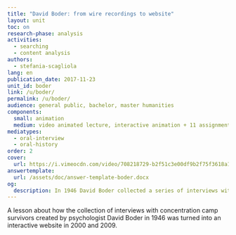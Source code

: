 ```yaml
---
title: "David Boder: from wire recordings to website"
layout: unit
toc: on
research-phase: analysis
activities: 
  - searching 
  - content analysis 
authors: 
  - stefania-scagliola
lang: en
publication_date: 2017-11-23
unit_id: boder
link: /u/boder/
permalink: /u/boder/
audience: general public, bachelor, master humanities
components:
  small: animation
  medium: video animated lecture, interactive animation + 11 assignments
mediatypes: 
  - oral-interview
  - oral-history
order: 2
cover:
  url: https://i.vimeocdn.com/video/708218729-b2f51c3e00df9b2f75f3618a1f04d264e1d49a863128379cc24c53083e8b5cdc-d?mw=960&mh=540&q=70
answertemplate:
  url: /assets/doc/answer-template-boder.docx
og:
  description: In 1946 David Boder collected a series of interviews with concentration camp survivors. His recordings were turned into an interactive website in 2000 and 2009...
---
```

A lesson about how the collection of interviews with concentration camp survivors created by psychologist David Boder in 1946 was turned into an interactive website in 2000 and 2009.

<!-- more -->

